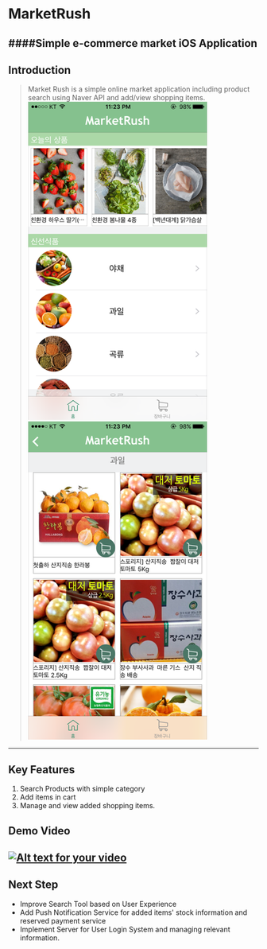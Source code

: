 # MarketRush
####Simple e-commerce market iOS Application
---
## Introduction
> Market Rush is a simple online market application including product search using Naver API and add/view shopping items.
![screenshot](./image/IMG_0800.PNG)![screenshot](./image/IMG_0801.PNG)
----
## Key Features
1. Search Products with simple category
2. Add items in cart
3. Manage and view added shopping items.

## Demo Video 
[![Alt text for your video](http://i67.tinypic.com/2j4qywz.png)](https://youtu.be/EiKkoTb3JsM)
----
## Next Step
* Improve Search Tool based on User Experience 
* Add Push Notification Service for added items' stock information and reserved payment service
* Implement Server for User Login System and managing relevant information.
